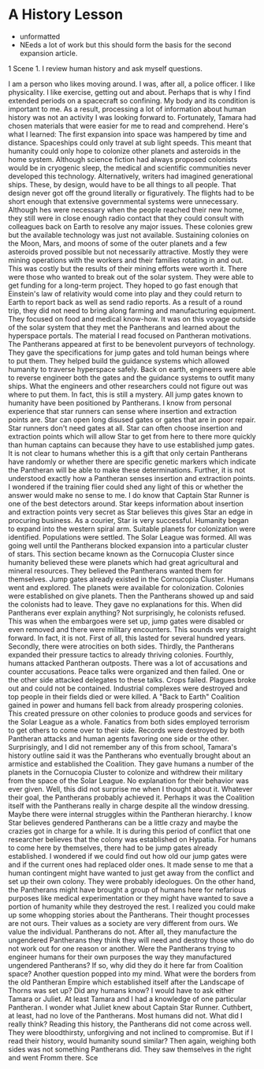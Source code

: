 # A History Lesson #

* unformatted
* NEeds a lot of work but this should form the basis for the second
  expansion article.

1 Scene 1. I review human history and ask myself questions.

I am a person who likes moving around. I was, after all, a police officer.
I like physicality. I like exercise, getting out and about. Perhaps that is
why I find extended periods on a spacecraft so confining. My body and its
condition is important to me. As a result, processing a lot of information
about human history was not an activity I was looking forward to.
Fortunately, Tamara had chosen materials that were easier for me to read
and comprehend.
Here's what I learned:
The first expansion into space was hampered by time and distance.
Spaceships could only travel at sub light speeds. This meant that humanity
could only hope to colonize other planets and asteroids in the home system.
Although science fiction had always proposed colonists would be in
cryogenic sleep, the medical and scientific communities never developed
this technology. Alternatively, writers had imagined generational ships.
These, by design, would have to be all things to all people. That design
never got off the ground literally or figuratively. The flights had to be
short enough that extensive governmental systems were unnecessary. Although
hes were necessary when the people reached their new home, they still were
in close enough radio contact that they could consult with colleagues back
on Earth to resolve any major issues. These colonies grew but the available
technology was just not available. Sustaining colonies on the Moon, Mars,
and moons of some of the outer planets and a few asteroids proved possible
but not necessarily attractive. Mostly they were mining operations with the
workers and their families rotating in and out. This was costly but the
results of their mining efforts were worth it.
There were those who wanted to break out of the solar system. They were
able to get funding for a long-term project. They hoped to go fast enough
that Einstein's law of relativity would come into play and they could
return to Earth to report back as well as send radio reports. As a result
of a round trip, they did not need to bring along farming and manufacturing
equipment. They focused on food and medical know-how.
It was on this voyage outside of the solar system that they met the
Pantherans and learned about the hyperspace portals.
The material I read focused on Pantheran motivations. The Pantherans
appeared at first to be benevolent purveyors of technology. They gave the
specifications for jump gates and told human beings where to put them. They
helped build the guidance systems which allowed humanity to traverse
hyperspace safely. Back on earth, engineers were able to reverse engineer
both the gates and the guidance systems to outfit many ships. What the
engineers and other researchers could not figure out was where to put them.
In fact, this is still a mystery. All jump gates known to humanity have
been positioned by Pantherans.
I know from personal experience that star runners can sense where insertion
and extraction points are. Star can open long disused gates or gates that
are in poor repair. Star runners don't need gates at all. Star can often
choose insertion and extraction points which will allow Star to get from
here to there more quickly than human captains can because they have to use
established jump gates. It is not clear to humans whether this is a gift
that only certain Pantherans have randomly or whether there are specific
genetic markers which indicate the Pantheran will be able to make these
determinations. Further, it is not understood exactly how a Pantheran
senses insertion and extraction points.
I wondered if the training flier could shed any light of this or whether
the answer would make no sense to me. I do know that Captain Star Runner is
one of the best detectors around. Star keeps information about insertion
and extraction points very secret as Star believes this gives Star an edge
in procuring business. As a courier, Star is very successful.
Humanity began to expand into the western spiral arm. Suitable planets for
colonization were identified. Populations were settled. The Solar League
was formed.
All was going well until the Pantherans blocked expansion into a particular
cluster of stars. This section became known as the Cornucopia Cluster since
humanity believed these were planets which had great agricultural and
mineral resources. They believed the Pantherans wanted them for themselves.
Jump gates already existed in the Cornucopia Cluster. Humans went and
explored. The planets were available for colonization. Colonies were
established on give planets. Then the Pantherans showed up and said the
colonists had to leave. They gave no explanations for this. When did
Pantherans ever explain anything? Not surprisingly, he colonists refused.
This was when the embargoes were set up, jump gates were disabled or even
removed and there were military encounters.
This sounds very straight forward. In fact, it is not.
First of all, this lasted for several hundred years. Secondly, there were
atrocities on both sides. Thirdly, the Pantherans expanded their pressure
tactics to already thriving colonies. Fourthly, humans attacked Pantheran
outposts.
There was a lot of accusations and counter accusations. Peace talks were
organized and then failed. One or the other side attacked delegates to
these talks. Crops failed. Plagues broke out and could not be contained.
Industrial complexes were destroyed and top people in their fields died or
were killed. A "Back to Earth" Coalition gained in power and humans fell
back from already prospering colonies. This created pressure on other
colonies to produce goods and services for the Solar League as a whole.
Fanatics from both sides employed terrorism to get others to come over to
their side. Records were destroyed by both Pantheran attacks and human
agents favoring one side or the other.
Surprisingly, and I did not remember any of this from school, Tamara's
history outline said it was the Pantherans who eventually brought about an
armistice and established the Coalition. They gave humans a number of the
planets in the Cornucopia Cluster to colonize and withdrew their military
from the space of the Solar League. No explanation for their behavior was
ever given.
Well, this did not surprise me when I thought about it. Whatever their
goal, the Pantherans probably achieved it. Perhaps it was the Coalition
itself with the Pantherans really in charge despite all the window
dressing. Maybe there were internal struggles within the Pantheran
hierarchy. I know Star believes gendered Pantherans can be a little crazy
and maybe the crazies got in charge for a while.
It is during this period of conflict that one researcher believes that the
colony was established on Hypatia.
For humans to come here by themselves, there had to be jump gates already
established. I wondered if we could find out how old our jump gates were
and if the current ones had replaced older ones.
It made sense to me that a human contingent might have wanted to just get
away from the conflict and set up their own colony. They were probably
ideologues.
On the other hand, the Pantherans might have brought a group of humans here
for nefarious purposes like medical experimentation or they might have
wanted to save a portion of humanity while they destroyed the rest.
I realized you could make up some whopping stories about the Pantherans.
Their thought processes are not ours. Their values as a society are very
different from ours. We value the individual. Pantherans do not. After all,
they manufacture the ungendered Pantherans they think they will need and
destroy those who do not work out for one reason or another.
Were the Pantherans trying to engineer humans for their own purposes the
way they manufactured ungendered Pantherans? If so, why did they do it here
far from Coalition space?
Another question popped into my mind. What were the borders from the old
Pantheran Empire which established itself after the Landscape of Thorns was
set up? Did any humans know? I would have to ask either Tamara or Juliet.
At least Tamara and I had a knowledge of one particular Pantheran. I wonder
what Juliet knew about Captain Star Runner. Cuthbert, at least, had no love
of the Pantherans. Most humans did not.
What did I really think? Reading this history, the Pantherans did not come
across well. They were bloodthirsty, unforgiving and not inclined to
compromise. But if I read their history, would humanity sound similar? Then
again, weighing both sides was not something Pantherans did. They saw
themselves in the right and went Fromm there.
Sce
